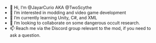 - 👋 Hi, I’m @JayarCurio AKA @TwoScythe
- 👀 I’m interested in modding and video game development
- 🌱 I’m currently learning Unity, C#, and XML
- 💞️ I’m looking to collaborate on some dangerous occult research.
- 📫 Reach me via the Discord group relevant to the mod, if you need to ask a question.
